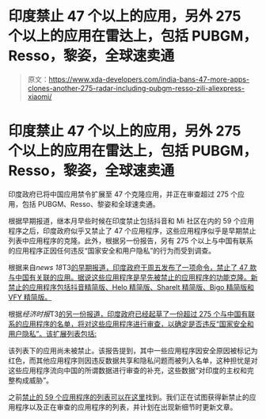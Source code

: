 # 印度禁止 47 个以上的应用，另外 275 个以上的应用在雷达上，包括 PUBGM，Resso，黎姿，全球速卖通

> 原文：<https://www.xda-developers.com/india-bans-47-more-apps-clones-another-275-radar-including-pubgm-resso-zili-aliexpress-xiaomi/>

# 印度禁止 47 个以上的应用，另外 275 个以上的应用在雷达上，包括 PUBGM，Resso，黎姿，全球速卖通

印度政府已将中国应用禁令扩展至 47 个克隆应用，并正在审查超过 275 个应用，包括 PUBGM、Resso、黎姿和全球速卖通。

根据早期报道，继本月早些时候在印度禁止包括抖音和 Mi 社区在内的 59 个应用程序之后，印度政府似乎又禁止了 47 个应用程序，这些应用程序似乎是早期禁止列表中应用程序的克隆。此外，根据另一份报告，另有 275 个以上与中国有联系的应用程序正因任何违反“国家安全和用户隐私”的行为而受到调查。

根据来自*news 18*T3[的早期报道，印度政府于周五发布了一项命令，禁止了 47 款与中国有关联的应用。据说这些应用程序是早先被禁止的应用程序的功能克隆。新禁止的应用程序包括抖音精简版、Helo 精简版、ShareIt 精简版、Bigo 精简版和 VFY 精简版。](https://www.news18.com/news/tech/more-chinese-apps-banned-in-india-47-apps-that-cloned-previously-banned-apps-axed-2737145.html)

根据*经济时报*T3[的另一份报道，印度政府已经起草了一份超过 275 个与中国有联系的应用程序的名单，将对这些应用程序进行审查，以确定是否违反“国家安全和用户隐私”。该扩展列表包括:](https://telecom.economictimes.indiatimes.com/news/after-ban-on-59-chinese-apps-275-more-on-radar-list-includes-pubg-and-resso/77189757)

该列表下的应用尚未被禁止。该报告提到，其中一些应用程序因安全原因被标记为红色，而其他应用程序则因违反数据共享和隐私问题而被列入名单，这种担忧是对这些应用程序流向中国的所谓数据进行审查的补充，这些数据“对印度的主权和完整构成威胁”。

之前[禁止的 59 个应用程序的列表可以在这里](https://www.xda-developers.com/breaking-india-bans-tiktok-mi-community-57-other-chinese-apps/)找到。我们正在试图获得新禁止的应用程序以及正在审查的应用程序的列表，并计划在出现新细节时更新文章。
